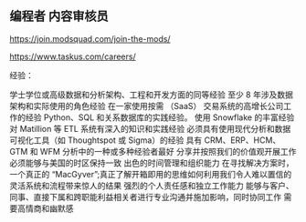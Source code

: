 ## 编程者 内容审核员
https://join.modsquad.com/join-the-mods/
<!-- https://join.modsquad.com/careers/ -->
https://www.taskus.com/careers/

经验：

学士学位或高级数据和分析架构、工程和开发方面的同等经验
至少 8 年涉及数据架构和实际使用的角色经验
在一家使用按需 （SaaS） 交易系统的高增长公司工作的经验
Python、SQL 和关系数据库的实践经验。
使用 Snowflake 的丰富经验
对 Matillion 等 ETL 系统有深入的知识和实践经验
必须具有使用现代分析和数据可视化工具（如 Thoughtspot 或 Sigma）的经验
具有 CRM、ERP、HCM、GTM 和 WFM 分析中的一种或多种经验者最好
分享并按照我们的价值观开展工作
必须能够与美国的时区保持一致
出色的时间管理和组织能力
在寻找解决方案时，一个真正的 “MacGyver”;真正了解开箱即用的思维如何利用我们令人难以置信的灵活系统和流程带来惊人的结果
强烈的个人责任感和独立工作能力
能够与客户、同事、直接下属和跨职能利益相关者进行专业沟通并施加影响，同时协同工作
需要高情商和幽默感